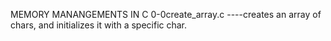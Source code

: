 MEMORY MANANGEMENTS IN C
 0-0create_array.c ----creates an array of chars, and initializes it with a specific char.
